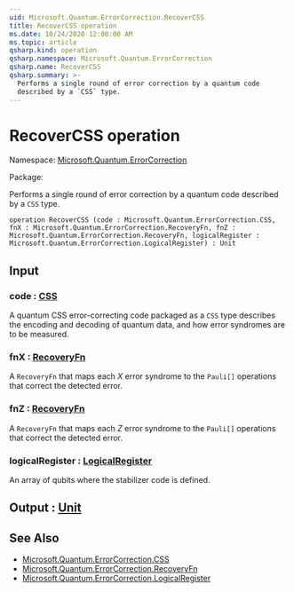 ```yaml
---
uid: Microsoft.Quantum.ErrorCorrection.RecoverCSS
title: RecoverCSS operation
ms.date: 10/24/2020 12:00:00 AM
ms.topic: article
qsharp.kind: operation
qsharp.namespace: Microsoft.Quantum.ErrorCorrection
qsharp.name: RecoverCSS
qsharp.summary: >-
  Performs a single round of error correction by a quantum code
  described by a `CSS` type.
---
```


# RecoverCSS operation

Namespace: [Microsoft.Quantum.ErrorCorrection](xref:Microsoft.Quantum.ErrorCorrection)

Package: [](https://nuget.org/packages/)


Performs a single round of error correction by a quantum codedescribed by a `CSS` type.

```qsharp
operation RecoverCSS (code : Microsoft.Quantum.ErrorCorrection.CSS, fnX : Microsoft.Quantum.ErrorCorrection.RecoveryFn, fnZ : Microsoft.Quantum.ErrorCorrection.RecoveryFn, logicalRegister : Microsoft.Quantum.ErrorCorrection.LogicalRegister) : Unit
```


## Input

### code : [CSS](xref:Microsoft.Quantum.ErrorCorrection.CSS)

A quantum CSS error-correcting code packaged as a `CSS` type describesthe encoding and decoding of quantum data, and how error syndromesare to be measured.


### fnX : [RecoveryFn](xref:Microsoft.Quantum.ErrorCorrection.RecoveryFn)

A `RecoveryFn` that maps each $X$ error syndrome to the `Pauli[]` operationsthat correct the detected error.


### fnZ : [RecoveryFn](xref:Microsoft.Quantum.ErrorCorrection.RecoveryFn)

A `RecoveryFn` that maps each $Z$ error syndrome to the `Pauli[]` operationsthat correct the detected error.


### logicalRegister : [LogicalRegister](xref:Microsoft.Quantum.ErrorCorrection.LogicalRegister)

An array of qubits where the stabilizer code is defined.



## Output : [Unit](xref:microsoft.quantum.lang-ref.unit)



## See Also

- [Microsoft.Quantum.ErrorCorrection.CSS](xref:Microsoft.Quantum.ErrorCorrection.CSS)
- [Microsoft.Quantum.ErrorCorrection.RecoveryFn](xref:Microsoft.Quantum.ErrorCorrection.RecoveryFn)
- [Microsoft.Quantum.ErrorCorrection.LogicalRegister](xref:Microsoft.Quantum.ErrorCorrection.LogicalRegister)